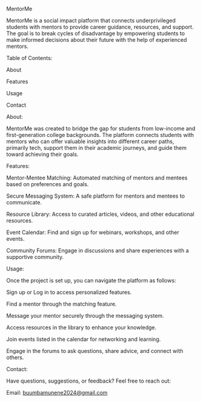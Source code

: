 MentorMe


MentorMe is a social impact platform that connects underprivileged students with mentors to provide career guidance, resources, and support. The goal is to break cycles of disadvantage by empowering students to make informed decisions about their future with the help of experienced mentors.


Table of Contents:


About


Features


Usage


Contact


About:


MentorMe was created to bridge the gap for students from low-income and first-generation college backgrounds. The platform connects students with mentors who can offer valuable insights into different career paths, primarily tech, support them in their academic journeys, and guide them toward achieving their goals.

Features:


Mentor-Mentee Matching: Automated matching of mentors and mentees based on preferences and goals.


Secure Messaging System: A safe platform for mentors and mentees to communicate.


Resource Library: Access to curated articles, videos, and other educational resources.


Event Calendar: Find and sign up for webinars, workshops, and other events.


Community Forums: Engage in discussions and share experiences with a supportive community.


Usage:


Once the project is set up, you can navigate the platform as follows:

Sign up or Log in to access personalized features.


Find a mentor through the matching feature.


Message your mentor securely through the messaging system.


Access resources in the library to enhance your knowledge.


Join events listed in the calendar for networking and learning.


Engage in the forums to ask questions, share advice, and connect with others.


Contact:


Have questions, suggestions, or feedback? Feel free to reach out:


Email: buumbamunene2024@gmail.com
